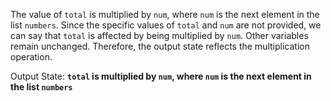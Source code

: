 The value of `total` is multiplied by `num`, where `num` is the next element in the list `numbers`. Since the specific values of `total` and `num` are not provided, we can say that `total` is affected by being multiplied by `num`. Other variables remain unchanged. Therefore, the output state reflects the multiplication operation. 

Output State: **`total` is multiplied by `num`, where `num` is the next element in the list `numbers`**